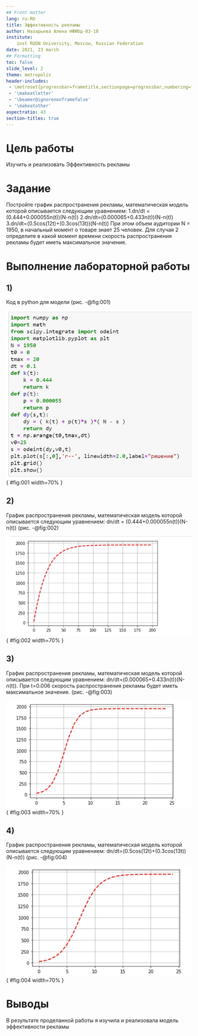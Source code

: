 ```yaml
---
## Front matter
lang: ru-RU
title: Эффективность рекламы
author: Назарьева Алена НФИбд-03-18
institute:
	inst RUDN University, Moscow, Russian Federation
date: 2021, 23 march
## Formatting
toc: false
slide_level: 2
theme: metropolis
header-includes:
 - \metroset{progressbar=frametitle,sectionpage=progressbar,numbering=fraction}
 - '\makeatletter'
 - '\beamer@ignorenonframefalse'
 - '\makeatother'
aspectratio: 43
section-titles: true
---
```

# Цель работы

Изучить и реализовать Эффективность рекламы

# Задание
Постройте график распространения рекламы, математическая модель которой описывается
следующим уравнением:
1.dn/dt = (0.444+0.000055n(t))(N-n(t))
2.dn/dt=(0.000065+0.433n(t))(N-n(t))
3.dn/dt=(0.5cos(12t)+(0.3cos(13t))(N-n(t))
При этом объем аудитории N = 1950, в начальный момент о товаре знает 25 человек. Для случая 2 определите в какой момент времени скорость распространения рекламы будет иметь максимальное значение.

# Выполнение лабораторной работы

## 1)
Код в python для модели (рис. -@fig:001)

![код в python](1.jpg){ #fig:001 width=70% }

## 2)
График распространения рекламы, математическая модель которой описывается
следующим уравнением:
dn/dt = (0.444+0.000055n(t))(N-n(t)) (рис. -@fig:002)

![график для первого случая](2.jpg){ #fig:002 width=70% }

## 3)
График распространения рекламы, математическая модель которой описывается
следующим уравнением: dn/dt=(0.000065+0.433n(t))(N-n(t)). При t=0.006 скорость распространения рекламы будет иметь максимальное значение. (рис. -@fig:003)

![график для второго случая](3.jpg){ #fig:003 width=70% }

## 4)
График распространения рекламы, математическая модель которой описывается
следующим уравнением: dn/dt=(0.5cos(12t)+(0.3cos(13t))(N-n(t)) (рис. -@fig:004)

![график для третьего случая](4.jpg){ #fig:004 width=70% }

# Выводы

В результате проделанной работы я изучила и реализовала модель эффективности рекламы
